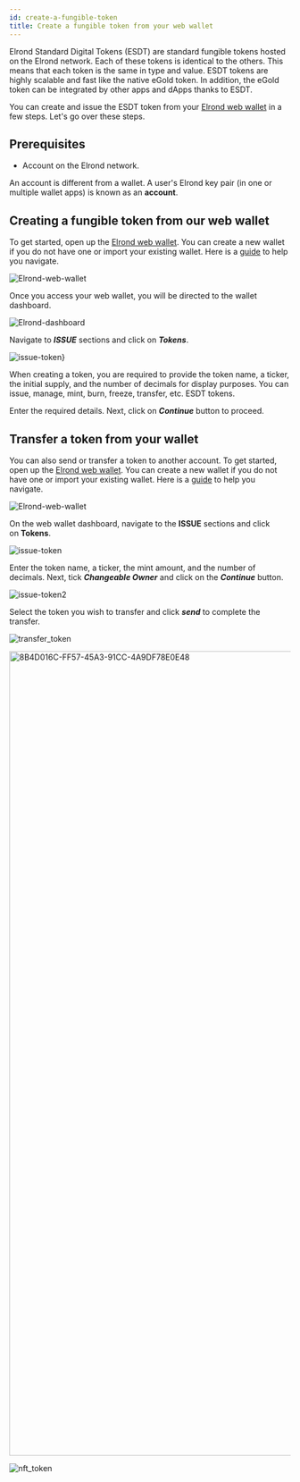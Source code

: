 ```yaml
---
id: create-a-fungible-token
title: Create a fungible token from your web wallet
---
```



Elrond Standard Digital Tokens (ESDT) are standard fungible tokens hosted on the Elrond network. Each of these tokens is identical to the others. This means that each token is the same in type and value. ESDT tokens are highly scalable and fast like the native eGold token. In addition, the eGold token can be integrated by other apps and dApps thanks to ESDT.

You can create and issue the ESDT token from your [Elrond web wallet](https://wallet.elrond.com/) in a few steps. Let's go over these steps.

## **Prerequisites**

- Account on the Elrond network.

An account is different from a wallet. A user's Elrond key pair (in one or multiple wallet apps) is known as an **account**.

## **Creating a fungible token from our web wallet**

To get started, open up the [Elrond web wallet](https://wallet.elrond.com/). You can create a new wallet if you do not have one or import your existing wallet. Here is a [guide](https://docs.elrond.com/wallet/web-wallet/) to help you navigate.

![Elrond-web-wallet](https://user-images.githubusercontent.com/52820835/183428666-7bd0aeef-7784-48f2-8129-0d747799d2ec.png)

Once you access your web wallet, you will be directed to the wallet dashboard.

![Elrond-dashboard](https://user-images.githubusercontent.com/52820835/183430282-4a10d0aa-bd1b-4580-b2da-c258932541dd.png)

Navigate to ***ISSUE*** sections and click on ***Tokens***.

![issue-token}](https://user-images.githubusercontent.com/52820835/183435253-83c89f0e-0bdc-4d4d-a15d-bacfdd8043c8.png)

When creating a token, you are required to provide the token name, a ticker, the initial supply, and the number of decimals for display purposes. You can issue, manage, mint, burn, freeze, transfer, etc. ESDT tokens.

Enter the required details. Next, click on ***Continue*** button to proceed.

## Transfer a token from your wallet

You can also send or transfer a token to another account. To get started, open up the [Elrond web wallet](https://wallet.elrond.com/). You can create a new wallet if you do not have one or import your existing wallet. Here is a [guide](https://docs.elrond.com/wallet/web-wallet/) to help you navigate.

![Elrond-web-wallet](https://user-images.githubusercontent.com/52820835/183428666-7bd0aeef-7784-48f2-8129-0d747799d2ec.png)

On the web wallet dashboard, navigate to the **ISSUE** sections and click on **Tokens**.

![issue-token](https://user-images.githubusercontent.com/52820835/183431208-60d2ee39-7a30-4598-ae17-01d4530b219e.png)

Enter the token name, a ticker, the mint amount, and the number of decimals. Next, tick ***Changeable Owner*** and click on the ***Continue*** button.

![issue-token2](https://user-images.githubusercontent.com/52820835/183431726-4285662a-20ac-49cb-83d1-c06e94a5fe5f.png)

Select the token you wish to transfer and click ***send*** to complete the transfer.

![transfer_token](https://user-images.githubusercontent.com/52820835/183435369-3aaff004-926c-4691-98d1-cabb21441cf4.png)

<img width="1440" alt="8B4D016C-FF57-45A3-91CC-4A9DF78E0E48" src="https://user-images.githubusercontent.com/52820835/183673206-d4e5809b-c1ff-41ae-8bef-afafb9f91157.png">


![nft_token](https://user-images.githubusercontent.com/52820835/183673206-d4e5809b-c1ff-41ae-8bef-afafb9f91157.png)

